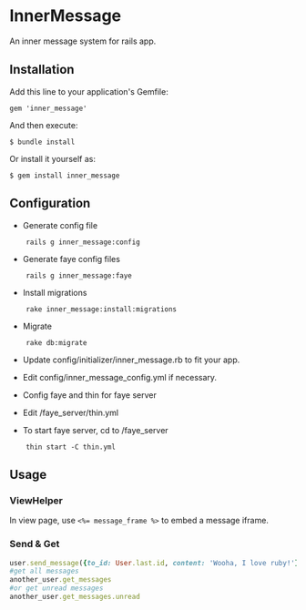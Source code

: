 # InnerMessage

An inner message system for rails app.

## Installation

Add this line to your application's Gemfile:

    gem 'inner_message'

And then execute:

    $ bundle install

Or install it yourself as:

    $ gem install inner_message

## Configuration
- Generate config file
```
    rails g inner_message:config
```  

- Generate faye config files
```
    rails g inner_message:faye
```

- Install migrations
```
    rake inner_message:install:migrations
```
- Migrate
```
    rake db:migrate
```

- Update config/initializer/inner_message.rb to fit your app.

- Edit config/inner_message_config.yml if necessary.


- Config faye and thin for faye server
 - Edit /faye_server/thin.yml

- To start faye server, cd to /faye_server
```
    thin start -C thin.yml
```

## Usage

### ViewHelper
In view page, use `<%= message_frame %>` to embed a message iframe.

### Send & Get
```ruby
user.send_message({to_id: User.last.id, content: 'Wooha, I love ruby!'})
#get all messages
another_user.get_messages
#or get unread messages
another_user.get_messages.unread
```

